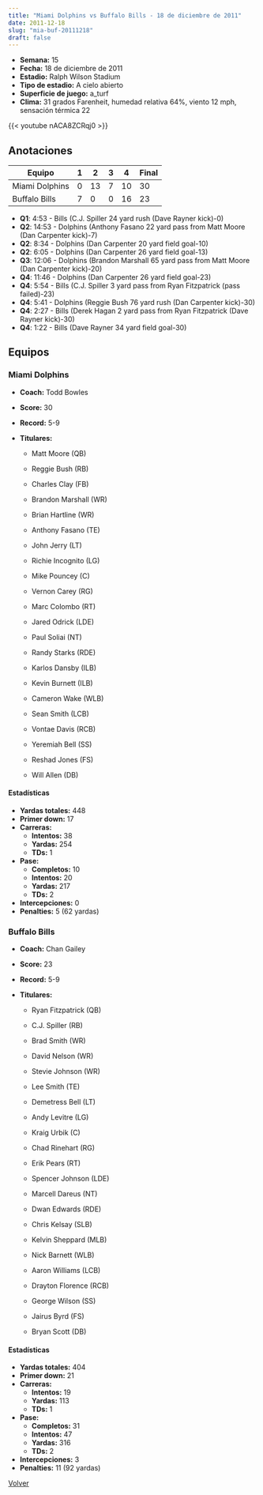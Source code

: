 ```yaml
---
title: "Miami Dolphins vs Buffalo Bills - 18 de diciembre de 2011"
date: 2011-12-18
slug: "mia-buf-20111218"
draft: false
---
```


- **Semana:** 15
- **Fecha:** 18 de diciembre de 2011
- **Estadio:** Ralph Wilson Stadium
- **Tipo de estadio:** A cielo abierto
- **Superficie de juego:** a_turf
- **Clima:** 31 grados Farenheit, humedad relativa 64%, viento 12 mph, sensación térmica 22


{{< youtube nACA8ZCRqj0 >}}


## Anotaciones
| Equipo | 1 | 2 | 3 | 4 | Final |
|--------|---|---|---|---|-------|
| Miami Dolphins  | 0 | 13 | 7 | 10  | 30 |
| Buffalo Bills  | 7 | 0 | 0 | 16  | 23 |
- **Q1**: 4:53 - Bills (C.J. Spiller 24 yard rush (Dave Rayner kick)-0)
- **Q2**: 14:53 - Dolphins (Anthony Fasano 22 yard pass from Matt Moore (Dan Carpenter kick)-7)
- **Q2**: 8:34 - Dolphins (Dan Carpenter 20 yard field goal-10)
- **Q2**: 6:05 - Dolphins (Dan Carpenter 26 yard field goal-13)
- **Q3**: 12:06 - Dolphins (Brandon Marshall 65 yard pass from Matt Moore (Dan Carpenter kick)-20)
- **Q4**: 11:46 - Dolphins (Dan Carpenter 26 yard field goal-23)
- **Q4**: 5:54 - Bills (C.J. Spiller 3 yard pass from Ryan Fitzpatrick (pass failed)-23)
- **Q4**: 5:41 - Dolphins (Reggie Bush 76 yard rush (Dan Carpenter kick)-30)
- **Q4**: 2:27 - Bills (Derek Hagan 2 yard pass from Ryan Fitzpatrick (Dave Rayner kick)-30)
- **Q4**: 1:22 - Bills (Dave Rayner 34 yard field goal-30)


## Equipos


### Miami Dolphins
* **Coach:** Todd Bowles
* **Score:** 30
* **Record:** 5-9
* **Titulares:** 

  * Matt Moore (QB) 

  * Reggie Bush (RB) 

  * Charles Clay (FB) 

  * Brandon Marshall (WR) 

  * Brian Hartline (WR) 

  * Anthony Fasano (TE) 

  * John Jerry (LT) 

  * Richie Incognito (LG) 

  * Mike Pouncey (C) 

  * Vernon Carey (RG) 

  * Marc Colombo (RT) 

  * Jared Odrick (LDE) 

  * Paul Soliai (NT) 

  * Randy Starks (RDE) 

  * Karlos Dansby (ILB) 

  * Kevin Burnett (ILB) 

  * Cameron Wake (WLB) 

  * Sean Smith (LCB) 

  * Vontae Davis (RCB) 

  * Yeremiah Bell (SS) 

  * Reshad Jones (FS) 

  * Will Allen (DB) 

#### Estadísticas
* **Yardas totales:** 448
* **Primer down:** 17
* **Carreras:**
  * **Intentos:** 38
  * **Yardas:** 254
  * **TDs:** 1
* **Pase:**
  * **Completos:** 10
  * **Intentos:** 20
  * **Yardas:** 217
  * **TDs:** 2
* **Intercepciones:** 0
* **Penalties:** 5 (62 yardas)

### Buffalo Bills
* **Coach:** Chan Gailey
* **Score:** 23
* **Record:** 5-9
* **Titulares:** 

  * Ryan Fitzpatrick (QB) 

  * C.J. Spiller (RB) 

  * Brad Smith (WR) 

  * David Nelson (WR) 

  * Stevie Johnson (WR) 

  * Lee Smith (TE) 

  * Demetress Bell (LT) 

  * Andy Levitre (LG) 

  * Kraig Urbik (C) 

  * Chad Rinehart (RG) 

  * Erik Pears (RT) 

  * Spencer Johnson (LDE) 

  * Marcell Dareus (NT) 

  * Dwan Edwards (RDE) 

  * Chris Kelsay (SLB) 

  * Kelvin Sheppard (MLB) 

  * Nick Barnett (WLB) 

  * Aaron Williams (LCB) 

  * Drayton Florence (RCB) 

  * George Wilson (SS) 

  * Jairus Byrd (FS) 

  * Bryan Scott (DB) 

#### Estadísticas
* **Yardas totales:** 404
* **Primer down:** 21
* **Carreras:**
  * **Intentos:** 19
  * **Yardas:** 113
  * **TDs:** 1
* **Pase:**
  * **Completos:** 31
  * **Intentos:** 47
  * **Yardas:** 316
  * **TDs:** 2
* **Intercepciones:** 3
* **Penalties:** 11 (92 yardas)


[Volver](/historia/2011)

